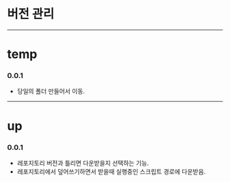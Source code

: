 # 버전 관리

---  

# temp  

### 0.0.1  
- 당일의 폴더 만들어서 이동.  


---  

# up  

### 0.0.1  
- 레포지토리 버전과 틀리면 다운받을지 선택하는 기능.  
- 레포지토리에서 덮어쓰기하면서 받을때 실행중인 스크립트 경로에 다운받음.  
